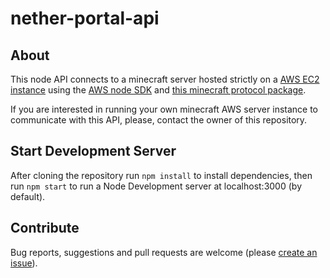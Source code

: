 # nether-portal-api

## About

This node API connects to a minecraft server hosted strictly on a [AWS EC2 instance](https://aws.amazon.com/pt/ec2/) using the [AWS node SDK](https://docs.aws.amazon.com/AWSJavaScriptSDK/latest/AWS/EC2.html) and [this minecraft protocol package](https://github.com/PrismarineJS/node-minecraft-protocol).

If you are interested in running your own minecraft AWS server instance to communicate with this API, please, contact the owner of this repository.

## Start Development Server

After cloning the repository run ```npm install``` to install dependencies, then run ```npm start``` to run a Node Development server at localhost:3000 (by default).

## Contribute

Bug reports, suggestions and pull requests are welcome (please [create an issue](https://github.com/LuizPPA/nether-portal-api/issues/new)).
